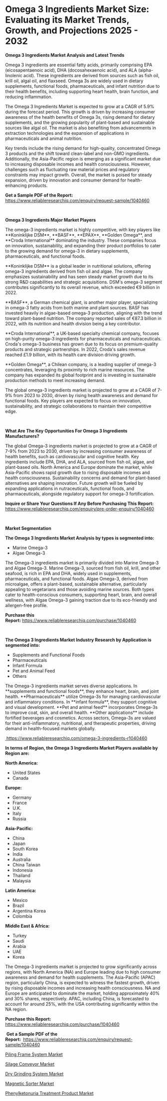 <p><h1>Omega 3 Ingredients Market Size: Evaluating its Market Trends, Growth, and Projections 2025 - 2032</h1></p><p><strong>Omega 3 Ingredients Market Analysis and Latest Trends</strong></p>
<p><p>Omega 3 ingredients are essential fatty acids, primarily comprising EPA (eicosapentaenoic acid), DHA (docosahexaenoic acid), and ALA (alpha-linolenic acid). These ingredients are derived from sources such as fish oil, krill oil, algal oil, and flaxseed. Omega 3s are widely used in dietary supplements, functional foods, pharmaceuticals, and infant nutrition due to their health benefits, including supporting heart health, brain function, and reducing inflammation.</p><p>The Omega 3 Ingredients Market is expected to grow at a CAGR of 5.9% during the forecast period. This growth is driven by increasing consumer awareness of the health benefits of Omega 3s, rising demand for dietary supplements, and the growing popularity of plant-based and sustainable sources like algal oil. The market is also benefiting from advancements in extraction technologies and the expansion of applications in pharmaceuticals and animal nutrition.</p><p>Key trends include the rising demand for high-quality, concentrated Omega 3 products and the shift toward clean-label and non-GMO ingredients. Additionally, the Asia-Pacific region is emerging as a significant market due to increasing disposable incomes and health consciousness. However, challenges such as fluctuating raw material prices and regulatory constraints may impact growth. Overall, the market is poised for steady expansion, driven by innovation and consumer demand for health-enhancing products.</p></p>
<p><strong>Get a Sample PDF of the Report:&nbsp;</strong> <a href="https://www.reliableresearchiq.com/enquiry/request-sample/1040460?utm_campaign=2199&utm_medium=2&utm_source=Github&utm_content=ia&utm_term=25012025&utm_id=omega-3-ingredients">https://www.reliableresearchiq.com/enquiry/request-sample/1040460</a></p>
<p>&nbsp;</p>
<p><strong>Omega 3 Ingredients Major Market Players</strong></p>
<p><p>The omega-3 ingredients market is highly competitive, with key players like **Koninklijke DSM**, **BASF**, **EPAX**, **Golden Omega**, and **Croda International** dominating the industry. These companies focus on innovation, sustainability, and expanding their product portfolios to cater to the growing demand for omega-3 in dietary supplements, pharmaceuticals, and functional foods.</p><p>**Koninklijke DSM** is a global leader in nutritional solutions, offering omega-3 ingredients derived from fish oil and algae. The company emphasizes sustainability and has seen steady market growth due to its strong R&D capabilities and strategic acquisitions. DSM's omega-3 segment contributes significantly to its overall revenue, which exceeded €9 billion in 2022.</p><p>**BASF**, a German chemical giant, is another major player, specializing in omega-3 fatty acids from both marine and plant sources. BASF has invested heavily in algae-based omega-3 production, aligning with the trend toward plant-based nutrition. The company reported sales of €87.3 billion in 2022, with its nutrition and health division being a key contributor.</p><p>**Croda International**, a UK-based specialty chemical company, focuses on high-purity omega-3 ingredients for pharmaceuticals and nutraceuticals. Croda's omega-3 business has grown due to its focus on premium-quality products and strategic partnerships. In 2022, Croda's sales revenue reached £1.9 billion, with its health care division driving growth.</p><p>**Golden Omega**, a Chilean company, is a leading supplier of omega-3 concentrates, leveraging its proximity to rich marine resources. The company has expanded its global footprint and is investing in sustainable production methods to meet increasing demand.</p><p>The global omega-3 ingredients market is projected to grow at a CAGR of 7-9% from 2023 to 2030, driven by rising health awareness and demand for functional foods. Key players are expected to focus on innovation, sustainability, and strategic collaborations to maintain their competitive edge.</p></p>
<p>&nbsp;</p>
<p><strong>What Are The Key Opportunities For Omega 3 Ingredients Manufacturers?</strong></p>
<p><p>The global Omega-3 ingredients market is projected to grow at a CAGR of 7-9% from 2023 to 2030, driven by increasing consumer awareness of health benefits, such as cardiovascular and cognitive health. Key ingredients include EPA, DHA, and ALA, sourced from fish oil, algae, and plant-based oils. North America and Europe dominate the market, while Asia-Pacific shows rapid growth due to rising disposable incomes and health consciousness. Sustainability concerns and demand for plant-based alternatives are shaping innovation. Future growth will be fueled by expanding applications in nutraceuticals, functional foods, and pharmaceuticals, alongside regulatory support for omega-3 fortification.</p></p>
<p><strong>Inquire or Share Your Questions If Any Before Purchasing This Report:</strong> <a href="https://www.reliableresearchiq.com/enquiry/pre-order-enquiry/1040460?utm_campaign=2199&utm_medium=2&utm_source=Github&utm_content=ia&utm_term=25012025&utm_id=omega-3-ingredients">https://www.reliableresearchiq.com/enquiry/pre-order-enquiry/1040460</a></p>
<p>&nbsp;</p>
<p><strong>Market Segmentation</strong></p>
<p><strong>The Omega 3 Ingredients Market Analysis by types is segmented into:</strong></p>
<p><ul><li>Marine Omega-3</li><li>Algae Omega-3</li></ul></p>
<p><p>The Omega-3 ingredients market is primarily divided into Marine Omega-3 and Algae Omega-3. Marine Omega-3, sourced from fish oil, krill, and other seafood, is rich in EPA and DHA, widely used in supplements, pharmaceuticals, and functional foods. Algae Omega-3, derived from microalgae, offers a plant-based, sustainable alternative, particularly appealing to vegetarians and those avoiding marine sources. Both types cater to health-conscious consumers, supporting heart, brain, and overall wellness, with Algae Omega-3 gaining traction due to its eco-friendly and allergen-free profile.</p></p>
<p><strong>Purchase this Report:&nbsp;</strong><a href="https://www.reliableresearchiq.com/purchase/1040460?utm_campaign=2199&utm_medium=2&utm_source=Github&utm_content=ia&utm_term=25012025&utm_id=omega-3-ingredients">https://www.reliableresearchiq.com/purchase/1040460</a></p>
<p>&nbsp;</p>
<p><strong>The Omega 3 Ingredients Market Industry Research by Application is segmented into:</strong></p>
<p><ul><li>Supplements and Functional Foods</li><li>Pharmaceuticals</li><li>Infant Formula</li><li>Pet and Animal Feed</li><li>Others</li></ul></p>
<p><p>The Omega-3 ingredients market serves diverse applications. In **supplements and functional foods**, they enhance heart, brain, and joint health. **Pharmaceuticals** utilize Omega-3s for managing cardiovascular and inflammatory conditions. In **infant formula**, they support cognitive and visual development. **Pet and animal feed** incorporates Omega-3s to improve coat, skin, and overall health. **Other applications** include fortified beverages and cosmetics. Across sectors, Omega-3s are valued for their anti-inflammatory, nutritional, and therapeutic properties, driving demand in health-focused markets globally.</p></p>
<p><a href="https://www.reliableresearchiq.com/omega-3-ingredients-r1040460?utm_campaign=2199&utm_medium=2&utm_source=Github&utm_content=ia&utm_term=25012025&utm_id=omega-3-ingredients">&nbsp;https://www.reliableresearchiq.com/omega-3-ingredients-r1040460</a></p>
<p><strong>In terms of Region, the Omega 3 Ingredients Market Players available by Region are:</strong></p>
<p>
    <p> <strong> North America: </strong>
        <ul>
            <li>United States</li>
            <li>Canada</li>
        </ul>
        </p> 
    <p> <strong> Europe: </strong>
        <ul>
            <li>Germany</li>
            <li>France</li>
            <li>U.K.</li>
            <li>Italy</li>
            <li>Russia</li>
        </ul>
        </p> 
    <p> <strong> Asia-Pacific: </strong>
        <ul>
            <li>China</li>
            <li>Japan</li>
            <li>South Korea</li>
            <li>India</li>
            <li>Australia</li>
            <li>China Taiwan</li>
            <li>Indonesia</li>
            <li>Thailand</li>
            <li>Malaysia</li>
        </ul>
        </p> 
    <p> <strong> Latin America: </strong>
        <ul>
            <li>Mexico</li>
            <li>Brazil</li>
            <li>Argentina Korea</li>
            <li>Colombia</li>
        </ul>
        </p> 
    <p> <strong> Middle East & Africa: </strong>
        <ul>
            <li>Turkey</li>
            <li>Saudi</li>
            <li>Arabia</li>
            <li>UAE</li>
            <li>Korea</li>
        </ul>
    </p>
    </p>
<p><p>The Omega-3 ingredients market is projected to grow significantly across regions, with North America (NA) and Europe leading due to high consumer awareness and demand for health supplements. The Asia-Pacific (APAC) region, particularly China, is expected to witness the fastest growth, driven by rising disposable incomes and increasing health consciousness. NA and Europe are anticipated to dominate the market, holding approximately 40% and 30% shares, respectively. APAC, including China, is forecasted to account for around 25%, with the USA contributing significantly within the NA region.</p></p>
<p><strong>Purchase this Report: </strong><a href="https://www.reliableresearchiq.com/purchase/1040460?utm_campaign=2199&utm_medium=2&utm_source=Github&utm_content=ia&utm_term=25012025&utm_id=omega-3-ingredients">https://www.reliableresearchiq.com/purchase/1040460</a></p>
<p>&nbsp;<strong>Get a Sample PDF of the Report:&nbsp;&nbsp;</strong><a href="https://www.reliableresearchiq.com/enquiry/request-sample/1040460?utm_campaign=2199&utm_medium=2&utm_source=Github&utm_content=ia&utm_term=25012025&utm_id=omega-3-ingredients">https://www.reliableresearchiq.com/enquiry/request-sample/1040460</a></p>
<p><strong></strong></p>
<p><p><a href="https://www.linkedin.com/pulse/according-latest-trend-analysis-piling-frame-system-market-aovsf?utm_campaign=2199&utm_medium=2&utm_source=Github&utm_content=ia&utm_term=25012025&utm_id=omega-3-ingredients">Piling Frame System Market</a></p><p><a href="https://www.linkedin.com/pulse/silage-conveyor-market-review-strategic-growth-forecasted-cagr-gissc?utm_campaign=2199&utm_medium=2&utm_source=Github&utm_content=ia&utm_term=25012025&utm_id=omega-3-ingredients">Silage Conveyor Market</a></p><p><a href="https://www.linkedin.com/pulse/sales-channel-penetration-market-opportunities-dry-grinding-cecaf?utm_campaign=2199&utm_medium=2&utm_source=Github&utm_content=ia&utm_term=25012025&utm_id=omega-3-ingredients">Dry Grinding System Market</a></p><p><a href="https://www.linkedin.com/pulse/whats-driving-magnetic-sorter-market-boom-key-growth-drivers-utfwf?utm_campaign=2199&utm_medium=2&utm_source=Github&utm_content=ia&utm_term=25012025&utm_id=omega-3-ingredients">Magnetic Sorter Market</a></p><p><a href="https://www.linkedin.com/pulse/comprehend-phenylketonuria-treatment-product-market-size-growing-jbi4c?utm_campaign=2199&utm_medium=2&utm_source=Github&utm_content=ia&utm_term=25012025&utm_id=omega-3-ingredients">Phenylketonuria Treatment Product Market</a></p></p>